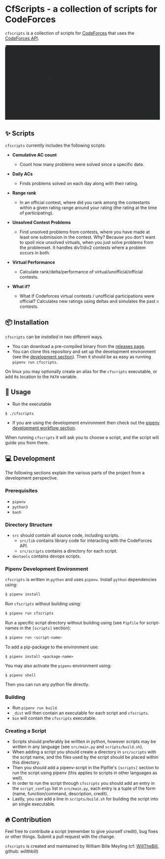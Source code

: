 # CfScripts - a collection of scripts for CodeForces
`cfscripts` is a collection of scripts for [CodeForces](https://codeforces.com) that uses the [CodeForces API](https://codeforces.com/apiHelp).

![Preview](cfscripts_final.gif)

## ✨ Scripts
`cfscripts` currently includes the following scripts:

* **Comulative AC count**
    - Count how many problems were solved since a specific date.

* **Daily ACs**
    - Finds problems solved on each day along with their rating.

* **Range rank**
    - In an official contest, where did you rank among the contestants within a given rating range around your rating (the rating at the time of participating).

* **Unsolved Contest Problems**
    - Find unsolved problems from contests, where you have made at least one submission in the contest. Why? Because you don't want to spoil nice unsolved virtuals, when you just solve problems from the problemset. It handles div1/div2 contests where a problem occurs in both.

* **Virtual Performance**
    - Calculate rank/delta/performance of virtual/unofficial/official contests.

* **What if?**
    - What If Codeforces virtual contests / unofficial participations were official? Calculates new ratings using deltas and simulates the past `n` contests.

## 📦 Installation
`cfscripts` can be *installed* in two different ways.
* You can download a pre-compiled binary from the [releases page](https://github.com/willthbill/cfscripts/releases).
* You can clone this repository and set up the development environment (see the [development section](#Development)). Then it should be as easy as running `pipenv run cfscripts`.

On linux you may optionally create an alias for the `cfscripts` executable, or add its location to the `PATH` variable.

## 🚀 Usage
* Run the executable
```
$ ./cfscripts
```
* If you are using the development environment then check out the [pipenv development workflow section](#pipenv-development-environment).

When running `cfscripts` it will ask you to choose a script, and the script will guide you from there.

## 💻 Development 
The following sections explain the various parts of the project from a development perspective.

### Prerequisites
* `pipenv`
* `python3`
* `bash`

### Directory Structure
* `src` should contain all source code, including scripts.
    - `src/lib` contains library code for interacting with the CodeForces API.
    - `src/scripts` contains a directory for each script.
* `devtools` contains devops scripts.

### Pipenv Development Environment

`cfscripts` is written in `python` and uses `pipenv`.
Install `python` dependencies using:
```bash
$ pipenv install
```
Run `cfscripts` without building using:
```bash
$ pipenv run cfscripts
```
Run a specific script directory without building using (see `Pipfile` for script-names in the `[scripts]` section):
```bash
$ pipenv run <script-name>
``` 
To add a pip-package to the environment use:
```
$ pipenv install <package-name>
```
You may also activate the `pipenv` environment using:
```
$ pipenv shell
```
Then you can run any python file directly.

### Building

* Run `pipenv run build`.
* `_dist` will then contain an executable for each script and `cfscripts`.
* `bin` will contain the `cfscripts` executable.

### Creating a Script
* Scripts should preferably be written in python, however scripts may be written in any language (see `src/main.py` and `scripts/build.sh`).
* When adding a script you should create a directory in `src/scripts` with the script name, and the files used by the script should be placed within this directory.
* Then you should add a pipenv-script in the Pipfile's `[scripts]` section to run the script using pipenv (this applies to scripts in other languages as well).
* In order to run the script through `cfscripts` you should add an entry in the `script_configs` list in `src/main.py`, each entry is a tuple of the form (name, function/command, description, credit).
* Lastly, you can add a line in `scripts/build.sh` for building the script into an single executable.

## 🔥 Contribution
Feel free to contribute a script (remember to give yourself credit), bug fixes or other things. Submit a pull request with the change.

`cfscripts` is created and maintained by William Bille Meyling (cf: [WillTheBill](https://codeforces.com/profile/WillTheBill), github: willthbill)
